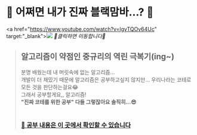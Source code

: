 # 🐍 어쩌면 내가 진짜 블랙맘바…? 🐍
<a href="https://www.youtube.com/watch?v=lgyTQOv64Uc" target:"_blank"><img src="https://user-images.githubusercontent.com/44965706/155647246-2d27751a-0c58-4aac-98d2-92df52fa345b.gif">
*💃클릭하면 이동합니다💃*</a><br/>

> ## 알고리즘이 약점인 중규리의 역린 극복기(ing~)
> 분명 배웠는데 내 머릿속에 없는 알고리즘…<br/>
> 개발이 더 재밌기 때문에 알고리즘은 공부하고싶지 않지만… 우리나라는 코테로 모든 것을 판단하는걸요😂<br/>
> 그래서 공부할게요,, 알고리즘!<br/>
> <strong>"진짜 코테를 위한 공부" 다들 그렇잖아요 솔직히…😎</strong><br/><br/>
> ### <a href="https://blog.naver.com/igun0423">📢 공부 내용은 이 곳에서 확인할 수 있습니다</a>
